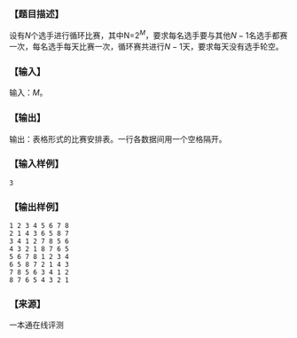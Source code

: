 ### 【题目描述】

设有$N$个选手进行循环比赛，其中N=$2^M$，要求每名选手要与其他$N-1$名选手都赛一次，每名选手每天比赛一次，循环赛共进行$N-1$天，要求每天没有选手轮空。

### 【输入】

输入：$M$。

### 【输出】

输出：表格形式的比赛安排表。一行各数据间用一个空格隔开。

### 【输入样例】

```
3
```

### 【输出样例】

```
1 2 3 4 5 6 7 8
2 1 4 3 6 5 8 7
3 4 1 2 7 8 5 6
4 3 2 1 8 7 6 5
5 6 7 8 1 2 3 4
6 5 8 7 2 1 4 3
7 8 5 6 3 4 1 2
8 7 6 5 4 3 2 1
```


 ### 【来源】

 一本通在线评测 